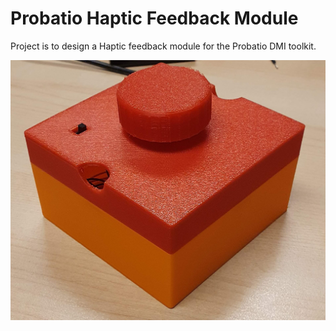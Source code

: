 # Probatio Haptic Feedback Module

Project is to design a Haptic feedback module for the Probatio DMI toolkit.

![prototype](https://github.com/aburt2/probatio_torque/blob/main/Images/prototypev1.jpg)
